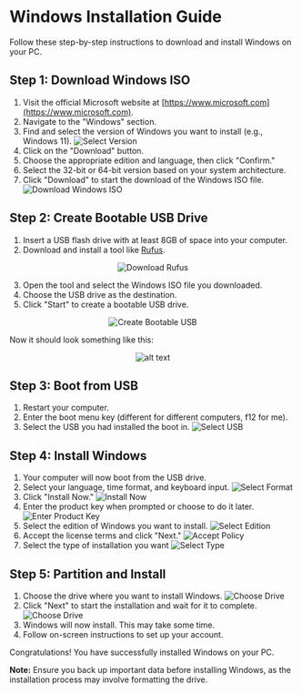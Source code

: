 # Windows Installation Guide

Follow these step-by-step instructions to download and install Windows on your PC.

## Step 1: Download Windows ISO

1. Visit the official Microsoft website at [https://www.microsoft.com](https://www.microsoft.com).
2. Navigate to the "Windows" section.
3. Find and select the version of Windows you want to install (e.g., Windows 11).
![Select Version](./images/1.png)
4. Click on the "Download" button.
5. Choose the appropriate edition and language, then click "Confirm."
6. Select the 32-bit or 64-bit version based on your system architecture.
7. Click "Download" to start the download of the Windows ISO file.
![Download Windows ISO](./images/2.1.png)

## Step 2: Create Bootable USB Drive

1. Insert a USB flash drive with at least 8GB of space into your computer.
2. Download and install a tool like [Rufus](https://rufus.ie/).

<center>

![Download Rufus](./images/2.5.png)
</center>

3. Open the tool and select the Windows ISO file you downloaded.
4. Choose the USB drive as the destination.
5. Click "Start" to create a bootable USB drive.

<center>

![Create Bootable USB](./images/3.png)
</center>

Now it should look something like this:

<center>

![alt text](./images/4.png)
</center>

## Step 3: Boot from USB

1. Restart your computer.
2. Enter the boot menu key (different for different computers, f12 for me).
3. Select the USB you had installed the boot in.
![Select USB](./images/bootMenu.png)

## Step 4: Install Windows

1. Your computer will now boot from the USB drive.
2. Select your language, time format, and keyboard input.
![Select Format](./images/format.png)
3. Click "Install Now."
![Install Now](./images/installNow.png)
4. Enter the product key when prompted or choose to do it later.
![Enter Product Key](./images/productKey.png)
5. Select the edition of Windows you want to install.
![Select Edition](./images/edition.png)
6. Accept the license terms and click "Next."
![Accept Policy](./images/license.png)
7. Select the type of installation you want
![Select Type](./images/installType.png)

## Step 5: Partition and Install

1. Choose the drive where you want to install Windows.
![Choose Drive](./images/selectDrive.png)
2. Click "Next" to start the installation and wait for it to complete.
![Choose Drive](./images/waitingToInstall.png)
3. Windows will now install. This may take some time.
4. Follow on-screen instructions to set up your account.

Congratulations! You have successfully installed Windows on your PC.

**Note:** Ensure you back up important data before installing Windows, as the installation process may involve formatting the drive.

